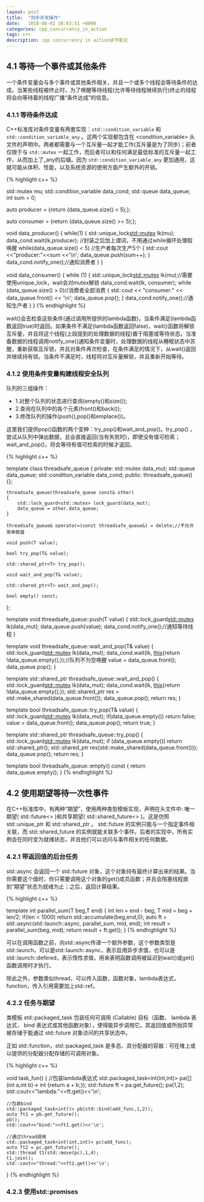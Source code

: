 ```yaml
---
layout: post
title:  "同步并发操作"
date:   2018-06-02 16:03:51 +0800
categories: cpp_concurrency_in_action
tags: c++
description: cpp concurrency in action读书笔记
---
```

## 4.1 等待一个事件或其他条件

一个条件变量会与多个事件或其他条件相关，并且一个或多个线程会等待条件的达成。当某些线程被终止时，为了唤醒等待线程(允许等待线程继续执行)终止的线程将会向等待着的线程广播“条件达成”的信息。

### 4.1.1 等待条件达成

C++标准库对条件变量有两套实现：`std::condition_variable` 和 `std::condition_variable_any` 。这两个实现都包含在 <condition_variable> 头文件的声明中。两者都需要与一个互斥量一起才能工作(互斥量是为了同步)；前者仅限于与 `std::mutex` 一起工作，而后者可以和任何满足最低标准的互斥量一起工作，从而加上了_any的后缀。因为 `std::condition_variable_any` 更加通用，这就可能从体积、性能，以及系统资源的使用方面产生额外的开销。

{% highlight c++ %}

std::mutex mu;
std::condition_variable data_cond;
std::queue<int> data_queue;
int sum = 0;

auto producer = [](){return (data_queue.size() < 5);};

auto consumer = [](){return (data_queue.size() >= 5);};

void data_producer()
{
    while(1)
    {
        std::unique_lock<std::mutex> lk(mu);
        data_cond.wait(lk,producer); //封装之后加上谓词，不用通过while循环处理假唤醒
        while(data_queue.size() < 5)    //生产者每次生产5个
        {
            std::cout <<"producer:"<<sum <<'\n';
            data_queue.push(sum++);
        }
        data_cond.notify_one();//通知消费者
    }
}

void data_consumer()
{
    while (1)
    {
        std::unique_lock<std::mutex> lk(mu);//需要使用unique_lock，wait会对mutex解锁
        data_cond.wait(lk, consumer);
        while (data_queue.size() > 0)//消费者全部消费
        {
            std::cout << "consumer:" << data_queue.front() << '\n';
            data_queue.pop();
        }
        data_cond.notify_one();//通知生产者
    }
}
{% endhighlight %}

wait()会去检查这些条件(通过调用所提供的lambda函数)，当条件满足(lambda函数返回true)时返回。如果条件不满足(lambda函数返回false)，wait()函数将解锁互斥量，并且将这个线程(上段提到的处理数据的线程)置于阻塞或等待状态。当准备数据的线程调用notify_one()通知条件变量时，处理数据的线程从睡眠状态中苏醒，重新获取互斥锁，并且对条件再次检查，在条件满足的情况下，从wait()返回并继续持有锁。当条件不满足时，线程将对互斥量解锁，并且重新开始等待。

### 4.1.2 使用条件变量构建线程安全队列

队列的三组操作：

* 1.对整个队列的状态进行查询(empty()和size());
* 2.查询在队列中的各个元素(front()和back());
* 3.修改队列的操作(push(),pop()和emplace())。

这里我们提供pop()函数的两个变种：try_pop()和wait_and_pop()。try_pop() ，尝试从队列中弹出数据，总会直接返回(当有失败时)，即使没有值可检索；wait_and_pop()，将会等待有值可检索的时候才返回。

{% highlight c++ %}

template<typename T>
class threadsafe_queue
{
private:
    std::mutex data_mut;
    std::queue<T> data_queue;
    std::condition_variable data_cond;
public:
    threadsafe_queue(){};

    threadsafe_queue(threadsafe_queue const& other)
    {
        std::lock_guard<std::mutex> lock_guard(data_mut);
        data_queue = other.data_queue;
    }

    threadsafe_queue& operator=(const threadsafe_queue&) = delete;//不允许简单赋值

    void push(T value);

    bool try_pop(T& value);

    std::shared_ptr<T> try_pop();

    void wait_and_pop(T& value);

    std::shared_ptr<T> wait_and_pop();

    bool empty() const;

};

template<typename T>
void threadsafe_queue<T>::push(T value)
{
    std::lock_guard<std::mutex> lk(data_mut);
    data_queue.push(value);
    data_cond.notify_one();//通知等待线程
}

template<typename T>
void threadsafe_queue<T>::wait_and_pop(T& value)
{
    std::lock_guard<std::mutex> lk(data_mut);
    data_cond.wait(lk, [this](){return !data_queue.empty();});//队列不为空唤醒
    value = data_queue.front();
    data_queue.pop();
}

template<typename T>
std::shared_ptr<T> threadsafe_queue<T>::wait_and_pop()
{
    std::lock_guard<std::mutex> lk(data_mut);
    data_cond.wait(lk, [this](){return !data_queue.empty();});
    std::shared_ptr<T> res = std::make_shared<T>(data_queue.front());
    data_queue.pop();
    return res;
}

template<typename T>
bool threadsafe_queue<T>::try_pop(T& value)
{
    std::lock_guard<std::mutex> lk(data_mut);
    if(data_queue.empty())
      return false;
    value = data_queue.front();
    data_queue.pop();
    return true;
}

template<typename T>
std::shared_ptr<T> threadsafe_queue<T>::try_pop()
{
    std::lock_guard<std::mutex> lk(data_mut);
    if (data_queue.empty())
        return std::shared_ptr<T>();
    std::shared_ptr<T> res(std::make_shared<T>(data_queue.front()));
    data_queue.pop();
    return res;
}

template<typename T>
bool threadsafe_queue<T>::empty() const
{
    return data_queue.empty();
}
{% endhighlight %}

## 4.2 使用期望等待一次性事件

在C++标准库中，有两种“期望”，使用两种类型模板实现，声明在头文件中: 唯一期望( std::future<> )和共享期望( std::shared_future<> )。这是仿照 std::unique_ptr 和 std::shared_ptr 。 std::future 的实例只能与一个指定事件相关联，而 std::shared_future 的实例就能关联多个事件。后者的实现中，所有实例会在同时变为就绪状态，并且他们可以访问与事件相关的任何数据。

### 4.2.1 带返回值的后台任务

std::async 会返回一个 std::future 对象，这个对象持有最终计算出来的结果。当你需要这个值时，你只需要调用这个对象的get()成员函数；并且会阻塞线程直到“期望”状态为就绪为止；之后，返回计算结果。

{% highlight c++ %}

template<typename T>
int parallel_sum(T beg,T end)
{
    int len = end - beg;
    T mid = beg + len/2;
    if(len < 1000)
      return std::accumulate(beg,end,0);
    auto ft = std::async(std::launch::async, parallel_sum<T>, mid, end);
    int result  = parallel_sum(beg, mid);
    return result + ft.get();
}
{% endhighlight %}

可以在调用函数之前，向std::async传递一个额外参数，这个参数类型是std::launch，可以是std::launch::async，表示启用异步求值，也可以是std::launch::defered，表示惰性求值，用来表明函数调用被延迟到wait()或get()函数调用时才执行。

除此之外，参数类似thread，可以传入函数，函数对象，lambda表达式，function，传入引用需要加上std::ref。	

### 4.2.2 任务与期望

类模板 std::packaged_task 包装任何可调用 (Callable) 目标（函数、 lambda 表达式、 bind 表达式或其他函数对象），使得能异步调用它。其返回值或所抛异常被存储于能通过 std::future 对象访问的共享状态中。

正如 std::function，std::packaged_task 是多态、具分配器的容器：可在堆上或以提供的分配器分配存储的可调用对象。


{% highlight c++ %}

void task_fun()
{
    //包装lambda表达式
    std::packaged_task<int(int,int)> pa([](int a,int b)-> int {return a + b;});
    std::future<int> ft = pa.get_future();
    pa(1,2);
    std::cout<<"lambda:"<<ft.get()<<'\n';
    
    //包装bind
    std::packaged_task<int()> pb(std::bind(add_func,1,2));
    auto ft1 = pb.get_future();
    pb();
    std::cout<<"bind:"<<ft1.get()<<'\n';
    
    //通过thread调用
    std::packaged_task<int(int,int)> pc(add_func);
    auto ft2 = pc.get_future();
    std::thread t1(std::move(pc),1,4);
    t1.join();
    std::cout<<"thread:"<<ft2.get()<<'\n';
}
{% endhighlight %}


### 4.2.3 使用std::promises